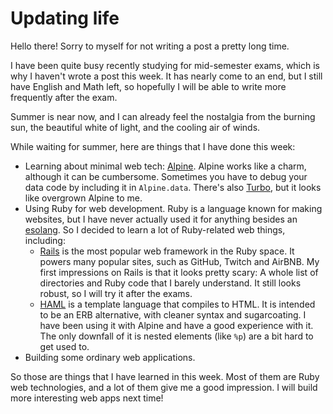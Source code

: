 # Updating life

Hello there! Sorry to myself for not writing a post a pretty long time.

I have been quite busy recently studying for mid-semester exams, which
is why I haven't wrote a post this week. It has nearly come to an end,
but I still have English and Math left, so hopefully I will be able to
write more frequently after the exam.

Summer is near now, and I can already feel the nostalgia from the burning
sun, the beautiful white of light, and the cooling air of winds.

While waiting for summer, here are things that I have done this week:
- Learning about minimal web tech: [Alpine](https://alpinejs.dev/).
  Alpine works like a charm, although it can be cumbersome. Sometimes
  you have to debug your data code by including it in `Alpine.data`.
  There's also [Turbo](https://turbo.hotwired.dev/), but it looks
  like overgrown Alpine to me.
- Using Ruby for web development. Ruby is a language known for making websites,
  but I have never actually used it for anything besides an [esolang](https://github.com/HoangTuan110/arsel).
  So I decided to learn a lot of Ruby-related web things, including:
  - [Rails](https://rubyonrails.org/) is the most popular web framework in the
  Ruby space. It powers many popular sites, such as GitHub, Twitch and AirBNB.
  My first impressions on Rails is that it looks pretty scary: A whole list of
  directories and Ruby code that I barely understand. It still looks robust, so
  I will try it after the exams.
  - [HAML](https://haml.info) is a template language that compiles to HTML. It is intended
  to be an ERB alternative, with cleaner syntax and sugarcoating. I have been using
  it with Alpine and have a good experience with it. The only downfall of it is nested
  elements (like `%p`) are a bit hard to get used to.
- Building some ordinary web applications.

So those are things that I have learned in this week. Most of them are Ruby web technologies,
and a lot of them give me a good impression. I will build more interesting web apps next time!

